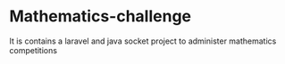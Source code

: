 # Mathematics-challenge
It is contains a laravel and java socket project to administer mathematics competitions 
